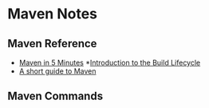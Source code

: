 # Maven Notes

## Maven Reference
* [Maven in 5 Minutes](https://maven.apache.org/guides/getting-started/maven-in-five-minutes.html)
*[Introduction to the Build Lifecycle](https://maven.apache.org/guides/introduction/introduction-to-the-lifecycle.html)
* [A short guide to Maven](https://www.marcobehler.com/guides/mvn-clean-install-a-short-guide-to-maven)


## Maven Commands

